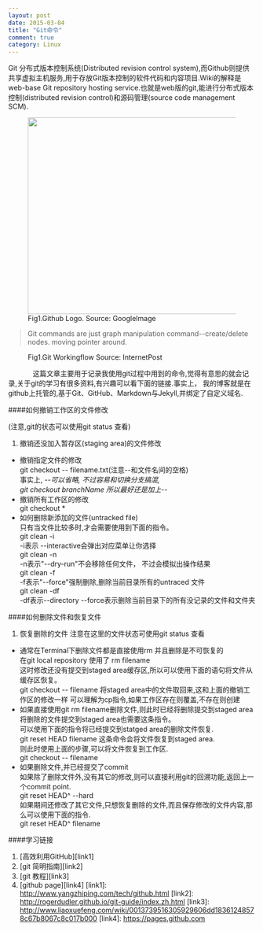```yaml
---
layout: post
date: 2015-03-04
title: "Git命令"
comment: true
category: Linux
---
```

<p class="intro"><span class="dropcap">Git</span> 分布式版本控制系统(Distributed revision control system),而Github则提供共享虚拟主机服务,用于存放Git版本控制的软件代码和内容项目.Wiki的解释是web-base Git repository hosting service.也就是web版的git,能进行分布式版本控制(distributed revision control)和源码管理(source code management SCM).</p>
 <figure>
 <img src="{{ site.url  }}/assets/img/github.jpg" alt="" width="500" height="400">
<figcaption>Fig1.Github Logo. Source: GoogleImage</figcaption>
</figure>

 <Blockquote> Git commands are just graph manipulation command--create/delete nodes. moving pointer around.</Blockquote>
 <figure>
 <img src="{{ site.url }}/assets/img/gitworkflow.png" alt="">
<figcaption>Fig1.Git Workingflow Source: InternetPost</figcaption>
 </figure>

<p style="text-indent: 50px;"> 这篇文章主要用于记录我使用git过程中用到的命令,觉得有意思的就会记录,关于git的学习有很多资料,有兴趣可以看下面的链接.事实上， 我的博客就是在github上托管的,基于Git、GitHub、Markdown与Jekyll,并绑定了自定义域名.</p>
####如何撤销工作区的文件修改

(注意,git的状态可以使用git status 查看)    
1. 撤销还没加入暂存区(staging area)的文件修改    
    
*  撤销指定文件的修改    
		git checkout -- filename.txt(注意--和文件名间的空格)    
		事实上, *--*可以省略, 不过容易和切换分支搞混,     
		git checkout branchName 所以最好还是加上*--*     
*  撤销所有工作区的修改    
	    git checkout *    
* 如何删除新添加的文件(untracked file)    
	    只有当文件比较多时,才会需要使用到下面的指令。    
   	    git clean -i    
	    -i表示 --interactive会弹出对应菜单让你选择    
	    git clean -n    
		-n表示"--dry-run"不会移除任何文件， 不过会模拟出操作结果    
		git clean -f    
		-f表示"--force"强制删除,删除当前目录所有的untraced 文件    
		git clean -df     
		-df表示--directory --force表示删除当前目录下的所有没记录的文件和文件夹

####如何删除文件和恢复文件   

1. 恢复删除的文件
注意在这里的文件状态可使用git status 查看       
* 通常在Terminal下删除文件都是直接使用rm 并且删除是不可恢复的    
   在git local repository 使用了 rm filename     
   这时修改还没有提交到staged area缓存区,所以可以使用下面的语句将文件从缓存区恢复。    
   git checkout -- filename  将staged area中的文件取回来,这和上面的撤销工作区的修改一样
   可以理解为cp指令,如果工作区存在则覆盖,不存在则创建    
* 如果直接使用git rm filename删除文件,则此时已经将删除提交到staged area
  将删除的文件提交到staged area也需要这条指令。    
  可以使用下面的指令将已经提交到statged area的删除文件恢复.    
  git reset HEAD filename
  这条命令会将文件恢复到staged area.   
  则此时使用上面的步骤,可以将文件恢复到工作区.  
  git checkout -- filename
* 如果删除文件,并已经提交了commit  
  如果除了删除文件外,没有其它的修改,则可以直接利用git的回溯功能,返回上一个commit point.      
  git reset HEAD^ --hard     
  如果期间还修改了其它文件,只想恢复删除的文件,而且保存修改的文件内容,那么可以使用下面的指令.    
  git reset HEAD^ filename   
  
####学习链接    
1. [高效利用GitHub][link1]   
2. [git 简明指南][link2]   
3. [git 教程][link3]
3. [github page][link4]
[link1]: http://www.yangzhiping.com/tech/github.html
[link2]: http://rogerdudler.github.io/git-guide/index.zh.html
[link3]: http://www.liaoxuefeng.com/wiki/0013739516305929606dd18361248578c67b8067c8c017b000
[link4]: https://pages.github.com
